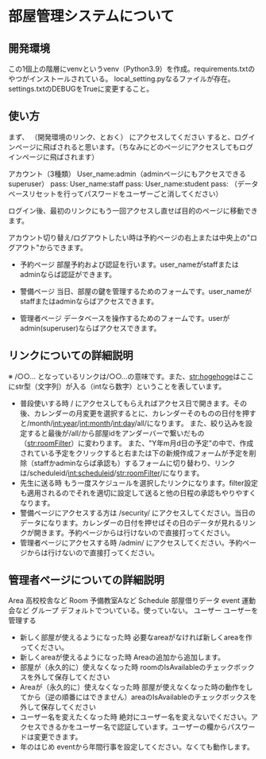 # 部屋管理システムについて
## 開発環境
この1個上の階層にvenvというvenv（Python3.9）を作成。requirements.txtのやつがインストールされている。
local_setting.pyなるファイルが存在。settings.txtのDEBUGをTrueに変更すること。

## 使い方
まず、
（開発環境のリンク、<lnk>とおく）
にアクセスしてください
すると、ログインページに飛ばされると思います。（ちなみにどのページにアクセスしてもログインページに飛ばされます）

アカウント（3種類）
User_name:admin（adminページにもアクセスできるsuperuser）
pass:
User_name:staff
pass:
User_name:student
pass:
（データベースリセットを行ってパスワードをユーザーごと消してください）

ログイン後、最初のリンクにもう一回アクセスし直せば目的のページに移動できます。

アカウント切り替え/ログアウトしたい時は予約ページの右上または中央上の"ログアウト"からできます。

- 予約ページ
部屋予約および認証を行います。user_nameがstaffまたはadminならば認証ができます。

- 警備ページ
当日、部屋の鍵を管理するためのフォームです。user_nameがstaffまたはadminならばアクセスできます。

- 管理者ページ
データベースを操作するためのフォームです。userがadmin(superuser)ならばアクセスできます。

## リンクについての詳細説明
※ /○○… となっているリンクは<lnk>/○○…の意味です。また、<str:hogehoge>はここにstr型（文字列）が入る（intなら数字）ということを表しています。
- 普段使いする時
/ にアクセスしてもらえればアクセス日で開きます。その後、カレンダーの月変更を選択するとに、カレンダーそのものの日付を押すと/month/<int:year>/<int:month>/<int:day>/all/になります。
また、絞り込みを設定すると最後が/all/から部屋idをアンダーバーで繋いだもの（<str:roomFilter>）に変わります。
また、"Y年m月d日の予定"の中で、作成されている予定をクリックすると右または下の新規作成フォームが予定を削除（staffかadminならば承認も）するフォームに切り替わり、リンクは/scheduleid/<int:scheduleid>/<str:roomFilter>/になります。
- 先生に送る時
もう一度スケジュールを選択したリンクになります。filter設定も適用されるのでそれを適切に設定して送ると他の日程の承認もやりやすくなります。
- 警備ページにアクセスする方は
/security/ にアクセスしてください。当日のデータになります。カレンダーの日付を押せばその日のデータが見れるリンクが開きます。予約ページからは行けないので直接打ってください。
- 管理者ページにアクセスする時
/admin/ にアクセスしてください。予約ページからは行けないので直接打ってください。

## 管理者ページについての詳細説明
Area 高校校舎など
Room 予備教室Aなど
Schedule 部屋借りデータ
event 運動会など
グループ デフォルトでついている。使っていない。
ユーザー ユーザーを管理する
- 新しく部屋が使えるようになった時
必要なareaがなければ新しくareaを作ってください。
- 新しくareaが使えるようになった時
Areaの追加から追加します。
- 部屋が（永久的に）使えなくなった時
roomのIsAvailableのチェックボックスを外して保存してください
- Areaが（永久的に）使えなくなった時
部屋が使えなくなった時の動作をしてから（逆の順番にはできません）areaのIsAvailableのチェックボックスを外して保存してください
- ユーザー名を変えたくなった時
絶対にユーザー名を変えないでください。アクセスできるかをユーザー名で認証しています。ユーザーの欄からパスワードは変更できます。
- 年のはじめ
eventから年間行事を設定してください。なくても動作します。
